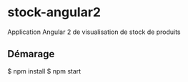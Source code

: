 # stock-angular2
Application Angular 2 de visualisation de stock de produits


## Démarage
$ npm install
$ npm start
